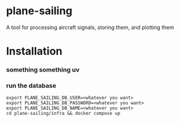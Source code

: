 # plane-sailing
A tool for processing aircraft signals, storing them, and plotting them

# Installation
### something something uv
### run the database
```
export PLANE_SAILING_DB_USER=<whatever you want>
export PLANE_SAILING_DB_PASSWORD=<whatever you want>
export PLANE_SAILING_DB_NAME=<whatever you want>
cd plane-sailing/infra && docker compose up
```
